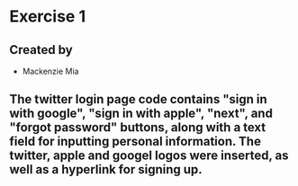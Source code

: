 # Exercise 1
## Created by
- Mackenzie Mia
## The twitter login page code contains "sign in with google", "sign in with apple", "next", and "forgot password" buttons, along with a text field for inputting personal information. The twitter, apple and googel logos were inserted, as well as a hyperlink for signing up.
